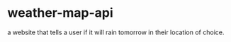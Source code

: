 # weather-map-api
a website that tells a user if it will rain tomorrow in their location of choice.
